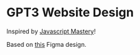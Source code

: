 # GPT3 Website Design

Inspired by [Javascript Mastery](https://www.youtube.com/@javascriptmastery)!

Based on [this](https://www.figma.com/file/lz9lLpFHMxHm2odnwM3R0z/gpt3) Figma design.
